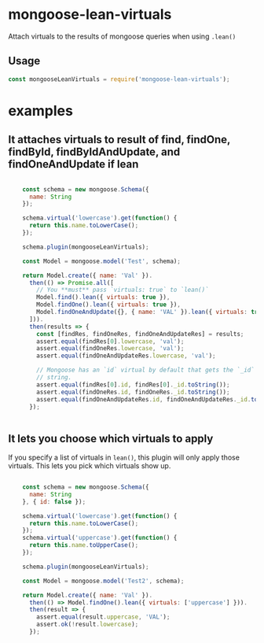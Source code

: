 # mongoose-lean-virtuals

Attach virtuals to the results of mongoose queries when using `.lean()`

## Usage

```javascript
const mongooseLeanVirtuals = require('mongoose-lean-virtuals');
```


# examples

## It attaches virtuals to result of find, findOne, findById, findByIdAndUpdate, and findOneAndUpdate if lean

```javascript

    const schema = new mongoose.Schema({
      name: String
    });

    schema.virtual('lowercase').get(function() {
      return this.name.toLowerCase();
    });

    schema.plugin(mongooseLeanVirtuals);

    const Model = mongoose.model('Test', schema);

    return Model.create({ name: 'Val' }).
      then(() => Promise.all([
        // You **must** pass `virtuals: true` to `lean()`
        Model.find().lean({ virtuals: true }),
        Model.findOne().lean({ virtuals: true }),
        Model.findOneAndUpdate({}, { name: 'VAL' }).lean({ virtuals: true })
      ])).
      then(results => {
        const [findRes, findOneRes, findOneAndUpdateRes] = results;
        assert.equal(findRes[0].lowercase, 'val');
        assert.equal(findOneRes.lowercase, 'val');
        assert.equal(findOneAndUpdateRes.lowercase, 'val');

        // Mongoose has an `id` virtual by default that gets the `_id` as a
        // string.
        assert.equal(findRes[0].id, findRes[0]._id.toString());
        assert.equal(findOneRes.id, findOneRes._id.toString());
        assert.equal(findOneAndUpdateRes.id, findOneAndUpdateRes._id.toString());
      });
  
```

## It lets you choose which virtuals to apply


If you specify a list of virtuals in `lean()`, this plugin will only
apply those virtuals. This lets you pick which virtuals show up.

```javascript

    const schema = new mongoose.Schema({
      name: String
    }, { id: false });

    schema.virtual('lowercase').get(function() {
      return this.name.toLowerCase();
    });
    schema.virtual('uppercase').get(function() {
      return this.name.toUpperCase();
    });

    schema.plugin(mongooseLeanVirtuals);

    const Model = mongoose.model('Test2', schema);

    return Model.create({ name: 'Val' }).
      then(() => Model.findOne().lean({ virtuals: ['uppercase'] })).
      then(result => {
        assert.equal(result.uppercase, 'VAL');
        assert.ok(!result.lowercase);
      });
  
```
